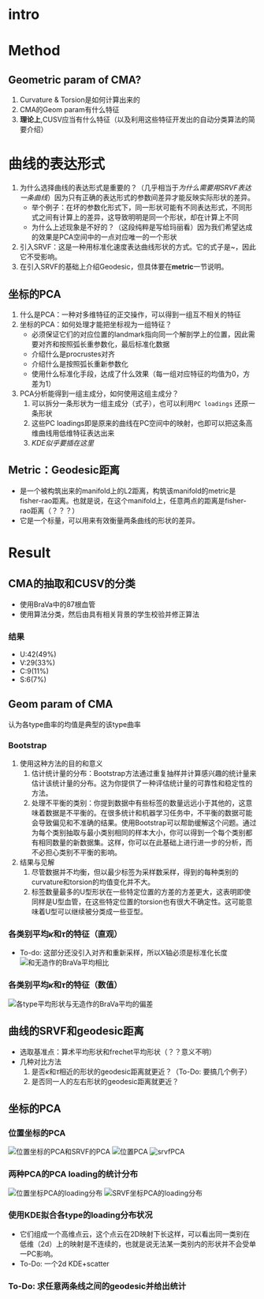 # intro

# Method
## Geometric param of CMA?
1. Curvature & Torsion是如何计算出来的
2. CMA的Geom param有什么特征
3. **理论上**,CUSV应当有什么特征（以及利用这些特征开发出的自动分类算法的简要介绍）

# 曲线的表达形式
1. 为什么选择曲线的表达形式是重要的？（几乎相当于*为什么需要用SRVF表达一条曲线*）因为只有正确的表达形式的参数间差异才能反映实际形状的差异。
    - 举个例子：在坏的参数化形式下，同一形状可能有不同表达形式，不同形式之间有计算上的差异，这导致明明是同一个形状，却在计算上不同
    - 为什么上述现象是不好的？（这段纯粹是写给玛丽看）因为我们希望达成的效果是PCA空间中的一点对应唯一的一个形状
2. 引入SRVF：这是一种用标准化速度表达曲线形状的方式。它的式子是~，因此它不受影响。
3. 在引入SRVF的基础上介绍Geodesic，但具体要在**metric**一节说明。

## 坐标的PCA
1. 什么是PCA：一种对多维特征的正交操作，可以得到一组互不相关的特征
2. 坐标的PCA：如何处理才能把坐标视为一组特征？
    - 必须保证它们的对应位置的landmark指向同一个解剖学上的位置，因此需要对齐和按照弧长重参数化，最后标准化数据
    - 介绍什么是procrustes对齐
    - 介绍什么是按照弧长重新参数化
    - 使用什么标准化手段，达成了什么效果（每一组对应特征的均值为0，方差为1）
3. PCA分析能得到一组主成分，如何使用这组主成分？
    1. 可以拆分一条形状为一组主成分（式子），也可以利用`PC loadings` 还原一条形状
    2. 这些PC loadings即是原来的曲线在PC空间中的映射，也即可以把这条高维曲线用低维特征表达出来
    3. *KDE似乎要插在这里*

## Metric：Geodesic距离
- 是一个被构筑出来的manifold上的L2距离，构筑该manifold的metric是fisher-rao距离。也就是说，在这个manifold上，任意两点的距离是fisher-rao距离（？？？）
- 它是一个标量，可以用来有效衡量两条曲线的形状的差异。


# Result
## CMA的抽取和CUSV的分类
- 使用BraVa中的87根血管
- 使用算法分类，然后由具有相关背景的学生校验并修正算法
### 结果
- U:42(49%)
- V:29(33%)
- C:9(11%)
- S:6(7%)
## Geom param of CMA
认为各type曲率的均值是典型的该type曲率
### Bootstrap
1. 使用这种方法的目的和意义
    1. 估计统计量的分布：Bootstrap方法通过重复抽样并计算感兴趣的统计量来估计该统计量的分布。这为你提供了一种评估统计量的可靠性和稳定性的方法。
    2. 处理不平衡的类别：你提到数据中有些标签的数量远远小于其他的，这意味着数据是不平衡的。在很多统计和机器学习任务中，不平衡的数据可能会导致偏见和不准确的结果。使用Bootstrap可以帮助缓解这个问题。通过为每个类别抽取与最小类别相同的样本大小，你可以得到一个每个类别都有相同数量的新数据集。这样，你可以在此基础上进行进一步的分析，而不必担心类别不平衡的影响。
2. 结果与见解
    1. 尽管数据并不均衡，但以最少标签为采样数采样，得到的每种类别的curvature和torsion的均值变化并不大。
    2. 标签数量最多的U型形状在一些特定位置的方差的方差更大，这表明即使同样是U型血管，在这些特定位置的torsion也有很大不确定性。这可能意味着U型可以继续被分类成一些亚型。
### 各类别平均$\kappa$和$\tau$的特征（直观）
- To-do: 这部分还没引入对齐和重新采样，所以X轴必须是标准化长度
![和无造作的BraVa平均相比](./bkup_dir/23-08-11-16-05-32/geometry/Curvatures_Torsions.png)
### 各类别平均$\kappa$和$\tau$的特征（数值）
![各type平均形状与无造作的BraVa平均的偏差](./bkup_dir/23-08-11-16-05-32/geometry/group_param_compare.png)


## 曲线的SRVF和geodesic距离
- 选取基准点：算术平均形状和frechet平均形状（？？意义不明）
- 几种对比方法
    1. 是否$\kappa$和$\tau$相近的形状的geodesic距离就更近？（To-Do: 要搞几个例子）
    2. 是否同一人的左右形状的geodesic距离就更近？

## 坐标的PCA
### 位置坐标的PCA
![位置坐标的PCA和SRVF的PCA](./bkup_dir/23-08-11-18-04-51/pca_analysis/PCA_total.png)
![位置PCA](./bkup_dir/23-08-11-18-04-51/pca_analysis/pca_plot_variance.png)
![srvfPCA](./bkup_dir/23-08-11-18-04-51/pca_analysis/srvf_pca_plot_variance.png)
### 两种PCA的PCA loading的统计分布
![位置坐标PCA的loading分布](./bkup_dir/23-08-11-16-05-32/pca_analysis/PCA_total_Violinplot.png)
![SRVF坐标PCA的loading分布](./bkup_dir/23-08-11-16-05-32/pca_analysis/srvfPCA_total_Violinplot.png)
### 使用KDE拟合各type的loading分布状况
- 它们组成一个高维点云，这个点云在2D映射下长这样，可以看出同一类别在低维（2d）上的映射是不连续的，也就是说无法某一类别内的形状并不会受单一PC影响。
- To-Do: 一个2d KDE+scatter

### To-Do: 求任意两条线之间的geodesic并给出统计